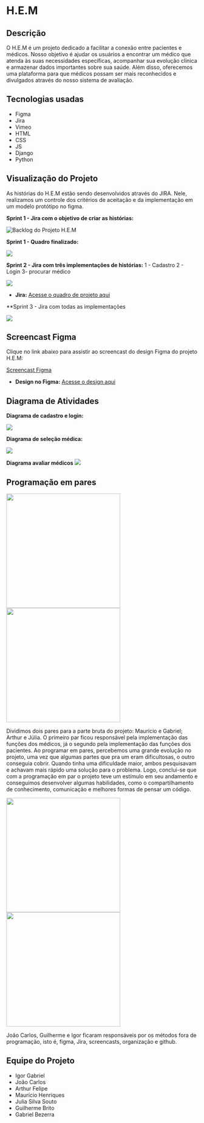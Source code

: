 # H.E.M

## Descrição

O H.E.M é um projeto dedicado a facilitar a conexão entre pacientes e médicos. Nosso objetivo é ajudar os usuários a encontrar um médico que atenda às suas necessidades específicas, acompanhar sua evolução clínica e armazenar dados importantes sobre sua saúde. Além disso, oferecemos uma plataforma para que médicos possam ser mais reconhecidos e divulgados através do nosso sistema de avaliação.

## Tecnologias usadas

- Figma
- Jira
- Vimeo
- HTML
- CSS
- JS
- Django
- Python

## Visualização do Projeto

As histórias do H.E.M estão sendo desenvolvidos através do JIRA. Nele, realizamos um controle dos critérios de aceitação e da implementação em um modelo protótipo no figma.

**Sprint 1 - Jira com o objetivo de criar as histórias:**

![Backlog do Projeto H.E.M](jira.png)

**Sprint 1 - Quadro finalizado:**

![](QuadroSprint1Finalizado.png)

**Sprint 2 - Jira com três implementações de histórias:**
1 - Cadastro
2 - Login
3- procurar médico

![](Sprint2Jira.png)


- **Jira:** [Acesse o quadro de projeto aqui](https://unicap-team-slife.atlassian.net/jira/software/projects/SCRUM/boards/1)

**Sprint 3 - Jira com todas as implementações

![](Captura%20de%20tela%202024-11-28%20220357.png)


## Screencast Figma

Clique no link abaixo para assistir ao screencast do design Figma do projeto H.E.M:

[Screencast Figma](https://vimeo.com/1008266560?share=copy)

- **Design no Figma:** [Acesse o design aqui](https://www.figma.com/design/QYBP6Imj2G5svue2oD7ptj/H.E.M?m=auto&t=DkIXqvCKssu7uQRm-6)

## Diagrama de Atividades

**Diagrama de cadastro e login:**

![](diagramaCadastro-login.jpg)

**Diagrama de seleção médica:**

![](seleçãoMédica.jpg)

**Diagrama avaliar médicos**
![](WhatsApp%20Image%202024-11-28%20at%2008.21.53.jpeg)



## Programação em pares
<img src="dupla1.jpg" width="300"> <img src="dupla12.jpg" width="300">


Dividimos dois pares para a parte bruta do projeto: Maurício e Gabriel; Arthur e Júlia.
O primeiro par ficou responsável pela implementação das funções dos médicos, já o segundo pela implementação das funções dos pacientes. Ao programar em pares, percebemos uma grande evolução no projeto, uma vez que algumas partes que pra um eram dificultosas, o outro conseguia cobrir. Quando tinha uma dificuldade maior, ambos pesquisavam e achavam mais rápido uma solução para o problema.
Logo, conclui-se que com a programação em par o projeto teve um estímulo em seu andamento e conseguimos desenvolver algumas habilidades, como o compartilhamento de conhecimento, comunicação e melhores formas de pensar um código.


<img src="dupla2.jpg" width="300"> <img src="dupla22.jpg" width="300">

João Carlos, Guilherme e Igor ficaram responsáveis por os métodos fora de programação, isto é, figma, Jira, screencasts, organização e github. 

## Equipe do Projeto

- Igor Gabriel
- João Carlos
- Arthur Felipe
- Maurício Henriques
- Julia Silva Souto
- Guilherme Brito
- Gabriel Bezerra
